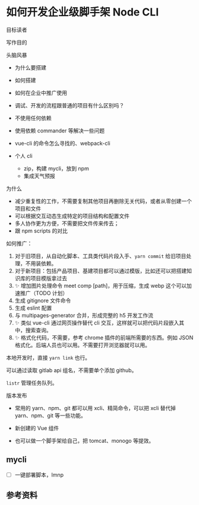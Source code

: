 <!--
 * @Author: your name
 * @Date: 2020-09-01 08:21:46
 * @LastEditTime: 2020-09-21 22:33:55
 * @LastEditors: Please set LastEditors
 * @Description: In User Settings Edit
 * @FilePath: /Notebook/docs/temp/2.mycli.md
-->
# 如何开发企业级脚手架 Node CLI

<!-- 实践总结型 -->

目标读者

写作目的

头脑风暴

- 为什么要搭建
- 如何搭建
- 如何在企业中推广使用

- 调试、开发的流程跟普通的项目有什么区别吗？

- 不使用任何依赖
- 使用依赖 commander 等解决一些问题
- vue-cli 的命令怎么寻找的、webpack-cli
- 个人 cli
  - zip，构建 mycli，放到 npm
  - 集成天气预报

为什么

- 减少重复性的工作，不需要复制其他项目再删除无关代码，或者从零创建一个项目和文件
- 可以根据交互动态生成特定的项目结构和配置文件
- 多人协作更为方便，不需要把文件传来传去；
- 跟 npm scripts 的对比

如何推广：

1. 对于旧项目，从自动化脚本、工具类代码片段入手、`yarn commit` 给旧项目处理，不用装依赖。
2. 对于新项目：包括产品项目、基建项目都可以通过模版，比如还可以把搭建知识库的项目模版拿过去
3. ✨ 增加图片处理命令 meet comp [path]，用于压缩，生成 webp 这个可以加速推广（TODO 计划）
4. 生成 gitignore 文件命令
5. 生成 eslint 配置
6. 与 multipages-generator 合并，形成完整的 h5 开发工作流
7. ✨ 类似 vue-cli 通过网页操作替代 cli 交互，这样就可以把代码片段嵌入其中，搜索查询。
8. ✨ 格式化代码，不需要，参考 chrome 插件的前端所需要的东西。例如 JSON 格式化。后端人员也可以用。不需要打开浏览器就可以用。

本地开发时，直接 `yarn link` 也行。

可以通过读取 gitlab api 组名，不需要单个添加 github。

`listr` 管理任务队列。

版本发布

- 常用的 yarn、npm、git 都可以用 xcli、精简命令，可以把 xcli 替代掉 yarn、npm、git 等一些功能。
- 新创建的 Vue 组件

- 也可以做一个脚手架给自己，把 tomcat、monogo 等提效。

## mycli

- [ ] 一键部署脚本，lmnp

## 参考资料


